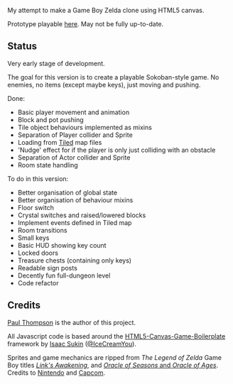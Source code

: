 My attempt to make a Game Boy Zelda clone using HTML5 canvas.

Prototype playable [here](https://tilde.town/~nossidge/zelda/gameboy).
May not be fully up-to-date.


Status
------

Very early stage of development.

The goal for this version is to create a playable Sokoban-style game.
No enemies, no items (except maybe keys), just moving and pushing.

Done:
* Basic player movement and animation
* Block and pot pushing
* Tile object behaviours implemented as mixins
* Separation of Player collider and Sprite
* Loading from [Tiled](https://www.mapeditor.org/) map files
* 'Nudge' effect for if the player is only just colliding with an obstacle
* Separation of Actor collider and Sprite
* Room state handling

To do in this version:
* Better organisation of global state
* Better organisation of behaviour mixins
* Floor switch
* Crystal switches and raised/lowered blocks
* Implement events defined in Tiled map
* Room transitions
* Small keys
* Basic HUD showing key count
* Locked doors
* Treasure chests (containing only keys)
* Readable sign posts
* Decently fun full-dungeon level
* Code refactor


Credits
-------

[Paul Thompson](https://github.com/nossidge/) is the author of this project.

All Javascript code is based around the [HTML5-Canvas-Game-Boilerplate](https://github.com/IceCreamYou/HTML5-Canvas-Game-Boilerplate/) framework by [Isaac Sukin](http://www.isaacsukin.com/contact)
([@IceCreamYou](https://twitter.com/IceCreamYou)).

Sprites and game mechanics are ripped from *The Legend of Zelda* Game Boy titles [*Link's Awakening*](https://en.wikipedia.org/wiki/The_Legend_of_Zelda:_Link's_Awakening), and [*Oracle of Seasons* and *Oracle of Ages*](https://en.wikipedia.org/wiki/The_Legend_of_Zelda:_Oracle_of_Seasons_and_Oracle_of_Ages). Credits to [Nintendo](https://www.nintendo.com/) and [Capcom](http://www.capcom.com/).
